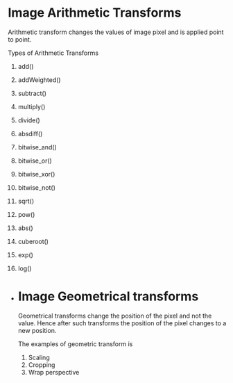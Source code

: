 # Image Arithmetic Transforms 

Arithmetic transform changes the values of image pixel and is applied point to 
point.  

Types of Arithmetic Transforms 

1. add()
2. addWeighted()
3. subtract()
4. multiply()
5. divide()
6. absdiff()

7. bitwise_and()
8. bitwise_or()
9. bitwise_xor()
10. bitwise_not()

11. sqrt()
12. pow()
13. abs()
14. cuberoot()
15. exp()
16. log()
- # Image Geometrical transforms 
  
  Geometrical transforms change the position of the pixel and not the value. 
  Hence after such transforms the position of the pixel changes to a new position.
  
  The examples of geometric transform is 
  1. Scaling
  2. Cropping 
  3. Wrap perspective